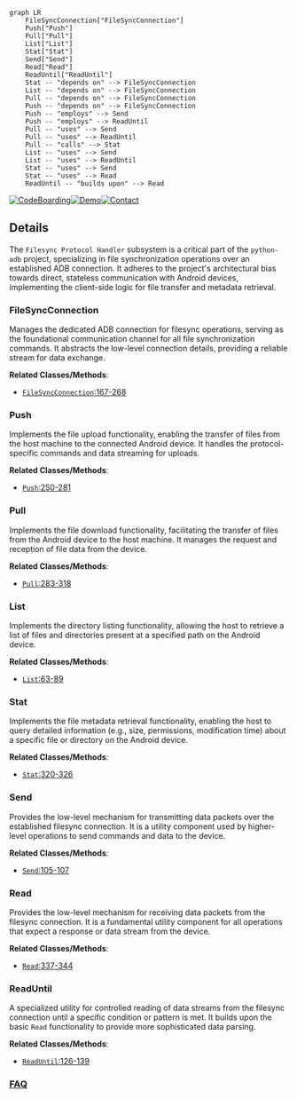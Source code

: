 ```mermaid
graph LR
    FileSyncConnection["FileSyncConnection"]
    Push["Push"]
    Pull["Pull"]
    List["List"]
    Stat["Stat"]
    Send["Send"]
    Read["Read"]
    ReadUntil["ReadUntil"]
    Stat -- "depends on" --> FileSyncConnection
    List -- "depends on" --> FileSyncConnection
    Pull -- "depends on" --> FileSyncConnection
    Push -- "depends on" --> FileSyncConnection
    Push -- "employs" --> Send
    Push -- "employs" --> ReadUntil
    Pull -- "uses" --> Send
    Pull -- "uses" --> ReadUntil
    Pull -- "calls" --> Stat
    List -- "uses" --> Send
    List -- "uses" --> ReadUntil
    Stat -- "uses" --> Send
    Stat -- "uses" --> Read
    ReadUntil -- "builds upon" --> Read
```

[![CodeBoarding](https://img.shields.io/badge/Generated%20by-CodeBoarding-9cf?style=flat-square)](https://github.com/CodeBoarding/GeneratedOnBoardings)[![Demo](https://img.shields.io/badge/Try%20our-Demo-blue?style=flat-square)](https://www.codeboarding.org/demo)[![Contact](https://img.shields.io/badge/Contact%20us%20-%20contact@codeboarding.org-lightgrey?style=flat-square)](mailto:contact@codeboarding.org)

## Details

The `Filesync Protocol Handler` subsystem is a critical part of the `python-adb` project, specializing in file synchronization operations over an established ADB connection. It adheres to the project's architectural bias towards direct, stateless communication with Android devices, implementing the client-side logic for file transfer and metadata retrieval.

### FileSyncConnection
Manages the dedicated ADB connection for filesync operations, serving as the foundational communication channel for all file synchronization commands. It abstracts the low-level connection details, providing a reliable stream for data exchange.


**Related Classes/Methods**:

- <a href="https://github.com/google/python-adb/blob/master/adb/filesync_protocol.py#L167-L268" target="_blank" rel="noopener noreferrer">`FileSyncConnection`:167-268</a>


### Push
Implements the file upload functionality, enabling the transfer of files from the host machine to the connected Android device. It handles the protocol-specific commands and data streaming for uploads.


**Related Classes/Methods**:

- <a href="https://github.com/google/python-adb/blob/master/adb/adb_commands.py#L250-L281" target="_blank" rel="noopener noreferrer">`Push`:250-281</a>


### Pull
Implements the file download functionality, facilitating the transfer of files from the Android device to the host machine. It manages the request and reception of file data from the device.


**Related Classes/Methods**:

- <a href="https://github.com/google/python-adb/blob/master/adb/adb_commands.py#L283-L318" target="_blank" rel="noopener noreferrer">`Pull`:283-318</a>


### List
Implements the directory listing functionality, allowing the host to retrieve a list of files and directories present at a specified path on the Android device.


**Related Classes/Methods**:

- <a href="https://github.com/google/python-adb/blob/master/adb/adb_debug.py#L63-L89" target="_blank" rel="noopener noreferrer">`List`:63-89</a>


### Stat
Implements the file metadata retrieval functionality, enabling the host to query detailed information (e.g., size, permissions, modification time) about a specific file or directory on the Android device.


**Related Classes/Methods**:

- <a href="https://github.com/google/python-adb/blob/master/adb/adb_commands.py#L320-L326" target="_blank" rel="noopener noreferrer">`Stat`:320-326</a>


### Send
Provides the low-level mechanism for transmitting data packets over the established filesync connection. It is a utility component used by higher-level operations to send commands and data to the device.


**Related Classes/Methods**:

- <a href="https://github.com/google/python-adb/blob/master/adb/adb_protocol.py#L105-L107" target="_blank" rel="noopener noreferrer">`Send`:105-107</a>


### Read
Provides the low-level mechanism for receiving data packets from the filesync connection. It is a fundamental utility component for all operations that expect a response or data stream from the device.


**Related Classes/Methods**:

- <a href="https://github.com/google/python-adb/blob/master/adb/common.py#L337-L344" target="_blank" rel="noopener noreferrer">`Read`:337-344</a>


### ReadUntil
A specialized utility for controlled reading of data streams from the filesync connection until a specific condition or pattern is met. It builds upon the basic `Read` functionality to provide more sophisticated data parsing.


**Related Classes/Methods**:

- <a href="https://github.com/google/python-adb/blob/master/adb/adb_protocol.py#L126-L139" target="_blank" rel="noopener noreferrer">`ReadUntil`:126-139</a>




### [FAQ](https://github.com/CodeBoarding/GeneratedOnBoardings/tree/main?tab=readme-ov-file#faq)